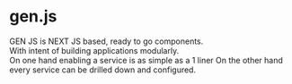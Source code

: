 # gen.js
GEN JS is NEXT JS based, ready to go components.  
With intent of building applications modularly.  
On one hand enabling a service is as simple as a 1 liner
On the other hand every service can be drilled down and configured.
